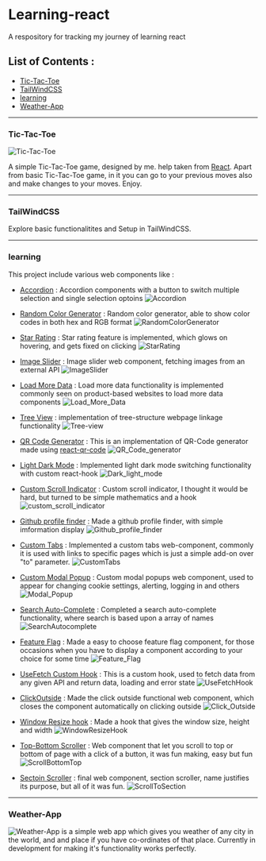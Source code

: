 # Learning-react
A respository for tracking my journey of learning react

## List of Contents :
- [Tic-Tac-Toe](#tic-tac-toe)
- [TailWindCSS](#tailwindcss)
- [learning](#learning)
- [Weather-App](#weather-app)
---

### Tic-Tac-Toe
![Tic-Tac-Toe](https://github.com/user-attachments/assets/e9ff9c54-73e5-4770-ba68-6c2bd8c29893)

A simple Tic-Tac-Toe game, designed by me. help taken from [React](https://react.dev). Apart from basic Tic-Tac-Toe game, in it you can go to your previous moves also and make changes to your moves. Enjoy.

---
### TailWindCSS
Explore basic functionalitites and Setup in TailWindCSS. 

---
### learning
This project include various web components like :
- [Accordion](https://github.com/Sandstorm831/Learning-react/tree/main/learning/src/components/accordian) : Accordion components with a button to switch multiple selection and single selection optoins
  ![Accordion](https://github.com/user-attachments/assets/be2cd95b-30cb-4d01-8928-70588f4cbc70)

- [Random Color Generator](https://github.com/Sandstorm831/Learning-react/tree/main/learning/src/components/random_color) : Random color generator, able to show color codes in both hex and RGB format
  ![RandomColorGenerator](https://github.com/user-attachments/assets/a6bc31dd-40f4-4a59-888f-02d5abd09235)

- [Star Rating](https://github.com/Sandstorm831/Learning-react/tree/main/learning/src/components/star_rating) : Star rating feature is implemented, which glows on hovering, and gets fixed on clicking
  ![StarRating](https://github.com/user-attachments/assets/d186dd6f-c151-4379-be38-d8ee60800a26)

- [Image Slider](https://github.com/Sandstorm831/Learning-react/tree/main/learning/src/components/image_slider) : Image slider web component, fetching images from an external API
  ![ImageSlider](https://github.com/user-attachments/assets/980b9787-57b6-401f-85fd-0e9803424480)

- [Load More Data](https://github.com/Sandstorm831/Learning-react/tree/main/learning/src/components/load-more-data) : Load more data functionality is implemented commonly seen on product-based websites to load more data components
  ![Load_More_Data](https://github.com/user-attachments/assets/cf98560e-14e8-45de-a4c7-b2da87baf8cd)

- [Tree View](https://github.com/Sandstorm831/Learning-react/tree/main/learning/src/components/tree-view) : implementation of tree-structure webpage linkage functionality
  ![Tree-view](https://github.com/user-attachments/assets/e9a003c7-e120-45dd-9dca-fbb1d61b2e07)

- [QR Code Generator](https://github.com/Sandstorm831/Learning-react/tree/main/learning/src/components/qrcode) : This is an implementation of QR-Code generator made using [react-qr-code](https://www.npmjs.com/package/react-qr-code)
  ![QR_Code_generator](https://github.com/user-attachments/assets/ef2ffb3b-f47e-44a9-9348-1556bcbe704f)

- [Light Dark Mode](https://github.com/Sandstorm831/Learning-react/tree/main/learning/src/components/light_dark_mode) : Implemented light dark mode switching functionality with custom react-hook
  ![Dark_light_mode](https://github.com/user-attachments/assets/a2e3c746-0106-480e-a7ca-cfbcecad56f4)

- [Custom Scroll Indicator](https://github.com/Sandstorm831/Learning-react/tree/main/learning/src/components/custom_scroll_indicator) : Custom scroll indicator, I thought it would be hard, but turned to be simple mathematics and a hook
  ![custom_scroll_indicator](https://github.com/user-attachments/assets/ad67257f-5190-46f2-9e3a-db98d3dcc9ef)

- [Github profile finder](https://github.com/Sandstorm831/Learning-react/tree/main/learning/src/components/github_profile_finder) : Made a github profile finder, with simple imformation display
  ![Github_profile_finder](https://github.com/user-attachments/assets/7e4df662-fc75-4ea6-a8c7-2b4cf1302665)

- [Custom Tabs](https://github.com/Sandstorm831/Learning-react/tree/main/learning/src/components/custom-tabs) : Implemented a custom tabs web-component, commonly it is used with links to specific pages which is just a simple add-on over "to" parameter.
  ![CustomTabs](https://github.com/user-attachments/assets/8784a819-76d8-491a-b23e-94d48543591d)

- [Custom Modal Popup](https://github.com/Sandstorm831/Learning-react/tree/main/learning/src/components/custom_modal_popup) : Custom modal popups web component, used to appear for changing cookie settings, alerting, logging in and others
  ![Modal_Popup](https://github.com/user-attachments/assets/cb130bf4-b49f-42c4-a6a9-323d9e387733)

- [Search Auto-Complete](https://github.com/Sandstorm831/Learning-react/tree/main/learning/src/components/search-autocomplete) : Completed a search auto-complete functionality, where search is based upon a array of names
  ![SearchAutocomplete](https://github.com/user-attachments/assets/05f6e1be-aaaa-4340-b518-6a8f86a49b86)

- [Feature Flag](https://github.com/Sandstorm831/Learning-react/tree/main/learning/src/components/feature-flag) : Made a easy to choose feature flag component, for those occasions when you have to display a component according to your choice for some time
  ![Feature_Flag](https://github.com/user-attachments/assets/f2a54532-890d-4c7c-8192-db3b7d4b9443)

- [UseFetch Custom Hook](https://github.com/Sandstorm831/Learning-react/tree/main/learning/src/components/useFetch) : This is a custom hook, used to fetch data from any given API and return data, loading and error state
  ![UseFetchHook](https://github.com/user-attachments/assets/f710dcf0-d51c-4080-9a87-22770391b888)

- [ClickOutside](https://github.com/Sandstorm831/Learning-react/tree/main/learning/src/components/clickOutside) : Made the click outside functional web component, which closes the component automatically on clicking outside
  ![Click_Outside](https://github.com/user-attachments/assets/cab824ce-ea21-43bf-affc-b7b94c17fedc)

- [Window Resize hook](https://github.com/Sandstorm831/Learning-react/tree/main/learning/src/components/useWindowResize) : Made a hook that gives the window size, height and width
  ![WindowResizeHook](https://github.com/user-attachments/assets/787b82d2-8e9f-409b-aca7-3763489790f4)

- [Top-Bottom Scroller](https://github.com/Sandstorm831/Learning-react/tree/main/learning/src/components/ScrollTopBottom) : Web component that let you scroll to top or bottom of page with a click of a button, it was fun making, easy but fun
  ![ScrollBottomTop](https://github.com/user-attachments/assets/f2dd5c7f-5dcc-4aaf-9d7d-0e4ba7213f13)

- [Sectoin Scroller](https://github.com/Sandstorm831/Learning-react/tree/main/learning/src/components/ScrollSection) : final web component, section scroller, name justifies its purpose, but all of it was fun.
  ![ScrollToSection](https://github.com/user-attachments/assets/06f16578-d91a-48b5-bc0f-e79c793cd578)

---
### Weather-App
![Weather-App](https://github.com/Sandstorm831/Learning-react/tree/main/weather-app) is a simple web app which gives you weather of any city in the world, and and place if you have co-ordinates of that place. Currently in development for making it's functionality works perfectly.
